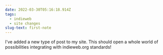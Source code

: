 ```yaml
---
date: 2022-03-30T05:16:18.914Z
tags:
  - indieweb
  - site changes
slug-text: first-note
---
```

I've added a new type of post to my site. This should open a whole world of possibilities integrating with indieweb.org standards!
